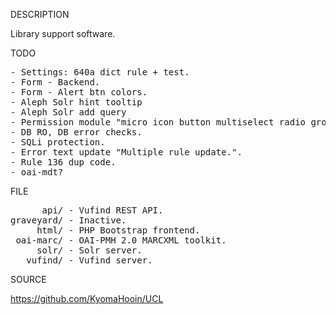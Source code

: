 
DESCRIPTION

Library support software.

TODO
<pre>
- Settings: 640a dict rule + test.
- Form - Backend.
- Form - Alert btn colors.
- Aleph Solr hint tooltip
- Aleph Solr add query
- Permission module "micro icon button multiselect radio group".
- DB RO, DB error checks.
- SQLi protection.
- Error text update "Multiple rule update.".
- Rule 136 dup code.
- oai-mdt?
</pre>
FILE
<pre>
      api/ - Vufind REST API.
graveyard/ - Inactive.
     html/ - PHP Bootstrap frontend.
 oai-marc/ - OAI-PMH 2.0 MARCXML toolkit.
     solr/ - Solr server.
   vufind/ - Vufind server.
</pre>
SOURCE

https://github.com/KyomaHooin/UCL
